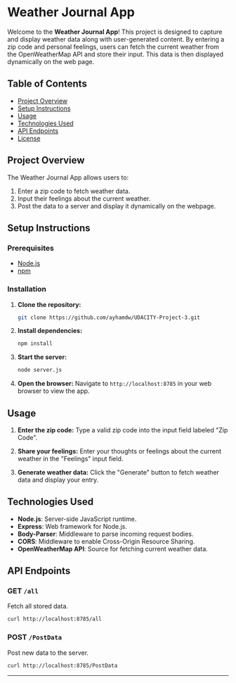 # Weather Journal App

Welcome to the **Weather Journal App**! This project is designed to capture and display weather data along with user-generated content. By entering a zip code and personal feelings, users can fetch the current weather from the OpenWeatherMap API and store their input. This data is then displayed dynamically on the web page.

## Table of Contents

- [Project Overview](#project-overview)
- [Setup Instructions](#setup-instructions)
- [Usage](#usage)
- [Technologies Used](#technologies-used)
- [API Endpoints](#api-endpoints)
- [License](#license)

## Project Overview

The Weather Journal App allows users to:

1. Enter a zip code to fetch weather data.
2. Input their feelings about the current weather.
3. Post the data to a server and display it dynamically on the webpage.

## Setup Instructions

### Prerequisites

- [Node.js](https://nodejs.org/)
- [npm](https://www.npmjs.com/)

### Installation

1. **Clone the repository:**

   ```bash
   git clone https://github.com/ayhamdw/UDACITY-Project-3.git
   ```

2. **Install dependencies:**

   ```bash
   npm install
   ```

3. **Start the server:**

   ```bash
   node server.js
   ```

4. **Open the browser:**
   Navigate to `http://localhost:8785` in your web browser to view the app.

## Usage

1. **Enter the zip code:**
   Type a valid zip code into the input field labeled "Zip Code".

2. **Share your feelings:**
   Enter your thoughts or feelings about the current weather in the "Feelings" input field.

3. **Generate weather data:**
   Click the "Generate" button to fetch weather data and display your entry.

## Technologies Used

- **Node.js**: Server-side JavaScript runtime.
- **Express**: Web framework for Node.js.
- **Body-Parser**: Middleware to parse incoming request bodies.
- **CORS**: Middleware to enable Cross-Origin Resource Sharing.
- **OpenWeatherMap API**: Source for fetching current weather data.

## API Endpoints

### GET `/all`

Fetch all stored data.

```bash
curl http://localhost:8785/all
```

### POST `/PostData`

Post new data to the server.

```bash
curl http://localhost:8785/PostData
```

---
